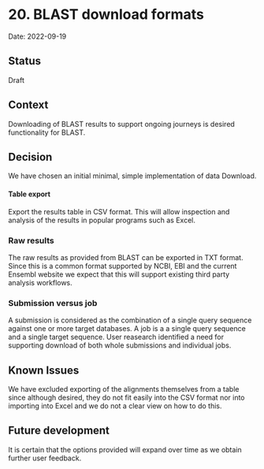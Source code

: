 # 20. BLAST download formats

Date: 2022-09-19

## Status

Draft

## Context
Downloading of BLAST results to support ongoing journeys is desired functionality for BLAST.   

## Decision
We have chosen an initial minimal, simple implementation of data Download.

#### Table export
Export the results table in CSV format. This will allow inspection and analysis of the results in popular programs such as Excel. 

### Raw results
The raw results as provided from BLAST can be exported in TXT format. Since this is a common format supported by NCBI, EBI and the current Ensembl website we expect that this will support existing third party analysis workflows.   

### Submission versus job
A submission is considered as the combination of a single query sequence against one or more target databases. A job is a a single query sequence and a single target sequence. User reasearch identified a need for supporting download of both whole submissions and individual jobs.

## Known Issues
We have excluded exporting of the alignments themselves from a table since although desired, they do not fit easily into the CSV format nor into importing into Excel and we do not a clear view on how to do this.

## Future development
It is certain that the options provided will expand over time as we obtain further user feedback.
